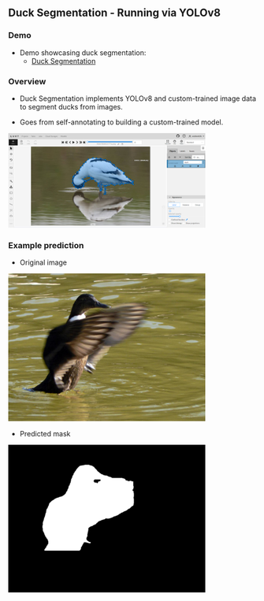 ## Duck Segmentation - Running via YOLOv8

### Demo

- Demo showcasing duck segmentation:
  - [Duck Segmentation](https://github.com/andrewtclin/duck-segmentation-vision/blob/master/duck-segmentation.ipynb)

### Overview

- Duck Segmentation implements YOLOv8 and custom-trained image data to segment ducks from images.

- Goes from self-annotating to building a custom-trained model.

<img src="snapshots/image-annotation.png" alt="Alt Text" width="400" height="auto">

### Example prediction

- Original image

<img src="output/original_img.png" alt="Alt Text" width="400" height="auto">

- Predicted mask

<img src="output/output_mask.png" alt="Alt Text" width="400" height="auto">
